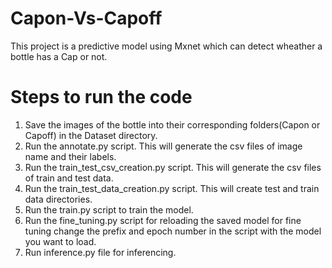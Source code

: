 # Capon-Vs-Capoff

This project is a predictive model using Mxnet which can detect wheather a bottle has a Cap or not. 

Steps to run the code
=====================

1) Save the images of the bottle into their corresponding folders(Capon or Capoff) in the Dataset directory.
2) Run the annotate.py script. This will generate the csv files of image name and their labels.
3) Run the train_test_csv_creation.py script. This will generate the csv files of train and test data.
4) Run the train_test_data_creation.py script. This will create test and train data directories.
5) Run the train.py script to train the model.
6) Run the fine_tuning.py script for reloading the saved model for fine tuning change the prefix and epoch number in the script with the model you want to load.
7) Run inference.py file for inferencing.
